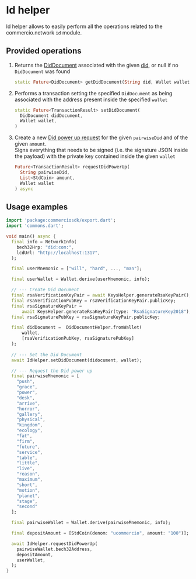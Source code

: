 # Id helper

Id helper allows to easily perform all the operations related to the commercio.network `id` module.

## Provided operations

1. Returns the [DidDocument](../glossary.md) associated with the given [did](../glossary.md), or null if no `DidDocument` was found

   ```dart
   static Future<DidDocument> getDidDocument(String did, Wallet wallet) async
   ```

2. Performs a transaction setting the specified `DidDocument` as being associated with the address present inside the specified `wallet`

   ```dart
   static Future<TransactionResult> setDidDocument(
     DidDocument didDocument,
     Wallet wallet,
   )
   ```

3. Create a new [Did power up request](../glossary.md) for the given `pairwiseDid` and of the given `amount`.  
Signs everything that needs to be signed (i.e. the signature JSON inside the payload) with the private key contained inside the given `wallet`

   ```dart
   Future<TransactionResult> requestDidPowerUp(
     String pairwiseDid,
     List<StdCoin> amount,
     Wallet wallet
   ) async
   ```

## Usage examples

```dart
import 'package:commerciosdk/export.dart';
import 'commons.dart';

void main() async {
  final info = NetworkInfo(
    bech32Hrp: "did:com:",
    lcdUrl: "http://localhost:1317",
  );

  final userMnemonic = ["will", "hard", ..., "man"];

  final userWallet = Wallet.derive(userMnemonic, info);

  // --- Create Did Document
  final rsaVerificationKeyPair = await KeysHelper.generateRsaKeyPair();
  final rsaVerificationPubKey = rsaVerificationKeyPair.publicKey;
  final rsaSignatureKeyPair =
      await KeysHelper.generateRsaKeyPair(type: "RsaSignatureKey2018");
  final rsaSignaturePubKey = rsaSignatureKeyPair.publicKey;

  final didDocument =  DidDocumentHelper.fromWallet(
      wallet,
      [rsaVerificationPubKey, rsaSignaturePubKey]
  );
  
  // --- Set the Did Document
  await IdHelper.setDidDocument(didocument, wallet);

  // --- Request the Did power up
  final pairwiseMnemonic = [
    "push",
    "grace",
    "power",
    "desk",
    "arrive",
    "horror",
    "gallery",
    "physical",
    "kingdom",
    "ecology",
    "fat",
    "firm",
    "future",
    "service",
    "table",
    "little",
    "live",
    "reason",
    "maximum",
    "short",
    "motion",
    "planet",
    "stage",
    "second"
  ];

  final pairwiseWallet = Wallet.derive(pairwiseMnemonic, info);

  final depositAmount = [StdCoin(denom: "ucommercio", amount: "100")];

  await IdHelper.requestDidPowerUp(
    pairwiseWallet.bech32Address,
    depositAmount,
    userWallet,
  );
}
```
